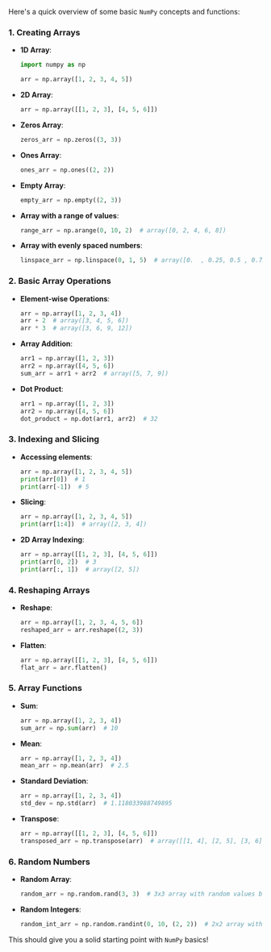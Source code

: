 Here's a quick overview of some basic `NumPy` concepts and functions:

### 1. **Creating Arrays**

- **1D Array**: 
  ```python
  import numpy as np

  arr = np.array([1, 2, 3, 4, 5])
  ```

- **2D Array**:
  ```python
  arr = np.array([[1, 2, 3], [4, 5, 6]])
  ```

- **Zeros Array**:
  ```python
  zeros_arr = np.zeros((3, 3))
  ```

- **Ones Array**:
  ```python
  ones_arr = np.ones((2, 2))
  ```

- **Empty Array**:
  ```python
  empty_arr = np.empty((2, 3))
  ```

- **Array with a range of values**:
  ```python
  range_arr = np.arange(0, 10, 2)  # array([0, 2, 4, 6, 8])
  ```

- **Array with evenly spaced numbers**:
  ```python
  linspace_arr = np.linspace(0, 1, 5)  # array([0.  , 0.25, 0.5 , 0.75, 1.  ])
  ```

### 2. **Basic Array Operations**

- **Element-wise Operations**:
  ```python
  arr = np.array([1, 2, 3, 4])
  arr + 2  # array([3, 4, 5, 6])
  arr * 3  # array([3, 6, 9, 12])
  ```

- **Array Addition**:
  ```python
  arr1 = np.array([1, 2, 3])
  arr2 = np.array([4, 5, 6])
  sum_arr = arr1 + arr2  # array([5, 7, 9])
  ```

- **Dot Product**:
  ```python
  arr1 = np.array([1, 2, 3])
  arr2 = np.array([4, 5, 6])
  dot_product = np.dot(arr1, arr2)  # 32
  ```

### 3. **Indexing and Slicing**

- **Accessing elements**:
  ```python
  arr = np.array([1, 2, 3, 4, 5])
  print(arr[0])  # 1
  print(arr[-1])  # 5
  ```

- **Slicing**:
  ```python
  arr = np.array([1, 2, 3, 4, 5])
  print(arr[1:4])  # array([2, 3, 4])
  ```

- **2D Array Indexing**:
  ```python
  arr = np.array([[1, 2, 3], [4, 5, 6]])
  print(arr[0, 2])  # 3
  print(arr[:, 1])  # array([2, 5])
  ```

### 4. **Reshaping Arrays**

- **Reshape**:
  ```python
  arr = np.array([1, 2, 3, 4, 5, 6])
  reshaped_arr = arr.reshape((2, 3))
  ```

- **Flatten**:
  ```python
  arr = np.array([[1, 2, 3], [4, 5, 6]])
  flat_arr = arr.flatten()
  ```

### 5. **Array Functions**

- **Sum**:
  ```python
  arr = np.array([1, 2, 3, 4])
  sum_arr = np.sum(arr)  # 10
  ```

- **Mean**:
  ```python
  arr = np.array([1, 2, 3, 4])
  mean_arr = np.mean(arr)  # 2.5
  ```

- **Standard Deviation**:
  ```python
  arr = np.array([1, 2, 3, 4])
  std_dev = np.std(arr)  # 1.118033988749895
  ```

- **Transpose**:
  ```python
  arr = np.array([[1, 2, 3], [4, 5, 6]])
  transposed_arr = np.transpose(arr)  # array([[1, 4], [2, 5], [3, 6]])
  ```

### 6. **Random Numbers**

- **Random Array**:
  ```python
  random_arr = np.random.rand(3, 3)  # 3x3 array with random values between 0 and 1
  ```

- **Random Integers**:
  ```python
  random_int_arr = np.random.randint(0, 10, (2, 2))  # 2x2 array with random integers between 0 and 9
  ```

This should give you a solid starting point with `NumPy` basics!